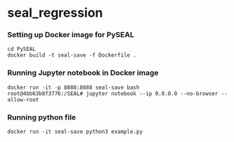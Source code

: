 # seal_regression

### Setting up Docker image for PySEAL
```
cd PySEAL
docker build -t seal-save -f Dockerfile .
```

### Running Jupyter notebook in Docker image

```
docker run -it -p 8888:8888 seal-save bash
root@4bb63b8f3776:/SEAL# jupyter notebook --ip 0.0.0.0 --no-browser --allow-root 
```

### Running python file

```
docker run -it seal-save python3 example.py
```
